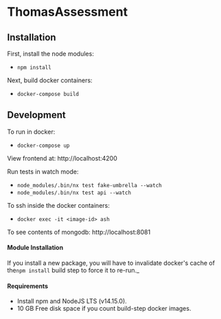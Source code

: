 # ThomasAssessment

## Installation

First, install the node modules:
- `npm install`

Next, build  docker containers:
- `docker-compose build`

## Development

To run in docker:
- `docker-compose up`

View frontend at: http://localhost:4200

Run tests in watch mode:
- `node_modules/.bin/nx test fake-umbrella --watch`
- `node_modules/.bin/nx test api --watch`

To ssh inside the docker containers:
- `docker exec -it <image-id> ash`

To see contents of mongodb: http://localhost:8081

#### Module Installation
If you install a new package, you will have to invalidate docker's cache of the`npm install` build step to force it to re-run._

#### Requirements

- Install npm and NodeJS LTS (v14.15.0).
- 10 GB Free disk space if you count build-step docker images.
 
